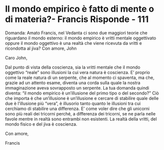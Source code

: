 # Il mondo empirico è fatto di mente o di materia?- Francis Risponde - 111 

Domanda: Amato Francis, nel Vedanta ci sono due maggiori teorie che riguardano il mondo esterno: il mondo empirico è vritti mentale oggettivato oppure il mondo oggettivo è una realtà che viene ricevuta da vritti e ricondotta al jiva? Con amore, John

Caro John,

Dal punto di vista della coscienza, sia la vritti mentale che il mondo oggettivo “reale” sono illusioni la cui vera natura è coscienza. E’ proprio come la reale natura di un serpente, che al momento ci spaventa, ma che, grazie ad un attento esame, diventa una corda sulla quale la nostra immaginazione aveva sovrapposto un serpente. La tua domanda quindi diventa: “il mondo empirico è un’illusione del primo tipo o del secondo?” Ciò che importa è che un’illusione è un’illusione e cercare di stabilire quale delle due è l’illusione più “vera”, è illusorio tanto quanto le illusioni tra cui cerchiamo di stabilire una differenza. E’ come voler dire che gli unicorni sono più reali dei tricorni perché, a differenza dei tricorni, se ne parla nelle favole mentre in realtà sono entrambi non esistenti. La realtà della vritti, del mondo fisico e del jiva è coscienza.

Con amore,

Francis

